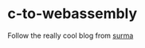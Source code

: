 # c-to-webassembly
Follow the really cool blog from [surma](https://surma.dev/things/c-to-webassembly/)
